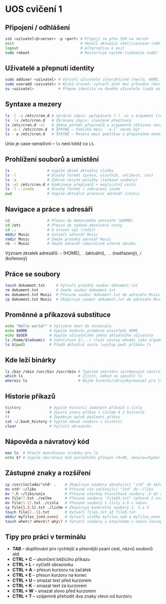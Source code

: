 # UOS cvičení 1

## Připojení / odhlášení

```bash
ssh <uzivatel>@<server> -p <port> # Připojí se přes SSH na server
exit                              # Ukončí aktuální shell/session (odhlášení)
logout                            # Alternativa k exit
sudo reboot                       # Restartuje systém (vyžaduje sudo)
```

## Uživatelé a přepnutí identity

```bash
sudo adduser <uzivatel> # Vytvoří uživatele interaktivně (heslo, HOME, shell)
sudo useradd <uzivatel> # Nízká úroveň: vytvoří účet bez průvodce (bez HOME)
su <uzivatel>           # Přepne identitu na daného uživatele (zadá se jeho heslo)
```

## Syntaxe a mezery

```bash
ls -l -a /etc/cron.d # Správný zápis: ppřepínače (-l -a) a argument (cesta)
ls -la /etc/cron.d   # Zkrácený zápis: sloučené přepínače
ls /etc/cron.d -al   # Změna pořadí přepínačů a argumentů většinou nevadí
ls -a-l /etc/cron.d  # ŠPATNĚ – Pomlčka mezi `-a-l` nesmí být
ls - a /etc/cron.d   # ŠPATNĚ – Mezera mezi pomlčkou a přepínačem nesmí být
```

Unix je case-sensitivní – `ls` není totéž co `LS`.

## Prohlížení souborů a umístění

```bash
ls                 # Vypíše obsah aktuální složky
ls -l              # Dlouhý formát (práva, vlastník, velikost, čas)
ls -a              # Zahrne skryté položky (tečkové soubory)
ls -al /etc/cron.d # Kombinace přepínačů + explicitní cesta
ls -l --inode      # Dlouhý formát + zobrazení inode
pwd                # Vypíše aktuální pracovní adresář (cestu)
```

## Navigace a práce s adresáři

```bash
cd                 # Přesun do domovského adresáře ($HOME)
cd /etc            # Přesun do zadané absolutní cesty
cd ..              # O úroveň výš (rodič)
mkdir Music        # Vytvoří adresář Music
rmdir Music        # Smaže prázdný adresář Music
rm -r Music        # Smaže adresář rekurzivně včetně obsahu
```

Význam zkratek adresářů: `~` (HOME), `.` (aktuální), `..` (nadřazený), `/` (kořenový)

## Práce se soubory

```bash
touch dokument.txt     # Vytvoří prázdný soubor dokument.txt
rm dokument.txt        # Smaže soubor dokument.txt
mv dokument.txt Music  # Přesune soubor dokument.txt do adresáře Music
cp dokument.txt Music  # Zkopíruje soubor dokument.txt do adresáře Music
```

## Proměnné a příkazová substituce

```bash
echo "Hello world!" # Vytiskne text do terminálu
echo $HOME          # Vypíše hodnotu proměnné prostředí HOME
echo $USER          # Vypíše uživatelské jméno aktuálního uživatele
ls /home/$(whoami)  # Substituce $(...) vloží výstup whoami jako argument
ls $(pwd)           # Předá aktuální cestu (výstup pwd) příkazu ls
```

## Kde leží binárky

```bash
ls /bin /sbin /usr/bin /usr/sbin # Typická umístění systémových nástrojů
which ls                         # Zjistí, odkud se spouští ls
whereis ls                       # Najde binárku/zdrojáky/manuál pro ls
```

## Historie příkazů

```bash
history             # Vypíše historii zadaných příkazů s čísly
!4                  # Spustí znovu příkaz s číslem 4 z historie
!!                  # Zopakuje úplně poslední příkaz
cat ~/.bash_history # Vypíše obsah souboru s historií
clear               # Vyčistí obrazovku
```

## Nápověda a návratový kód

```bash
man ls  # Otevře manuálovou stránku pro ls
echo $? # Vypíše návratový kód posledního příkazu (0=OK, nenula=chyba)
```

## Zástupné znaky a rozšíření

```bash
cp /usr/include/*std* .    # Zkopíruje soubory obsahující "std" do aktuální složky
mv std* ~/libs             # Přesune vše začínající "std" do ~/libs
mv *.h ~/libs/unix         # Přesune všechny hlavičkové soubory .h do cílové složky
mv file??.txt ./velke      # Přesune soubory "fileXX.txt" (přesně 2 znaky místo "??")
mv file[1-5].txt ./cisla   # Přesune soubory s čísly 1–5 v názvu
cp file{1,3,5}.txt ./liche # Zkopíruje konkrétní soubory 1, 3 a 5
touch file{1..5}.txt       # Vytvoří file1.txt až file5.txt
mkdir myfiles_{odd,even}   # Vytvoří složky myfiles_odd a myfiles_even
touch when\? where\? why\? # Vytvoří soubory s otazníkem v názvu (escapování "?")
```

## Tipy pro práci v terminálu

- **TAB** – doplňování pro rychlejší a přesnější psaní cest, názvů souborů atd.
- **CTRL + C** – ukončení běžícího příkazu
- **CTRL + L** – vyčistit obrazovku
- **CTRL + A** – přesun kurzoru na začátek
- **CTRL + E** – přesun kurzoru na konec
- **CTRL + U** – smazat text před kurzorem
- **CTRL + K** – smazat text za kurzorem
- **CTRL + W** – smazat slovo před kurzorem
- **CTRL + T** – vzájemně přehodit dva znaky vlevo od kurzoru
















